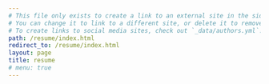 ```yaml
---
# This file only exists to create a link to an external site in the sidebar.
# You can change it to link to a different site, or delete it to remove the "Documentation" link.
# To create links to social media sites, check out `_data/authors.yml`!
path: /resume/index.html
redirect_to: /resume/index.html
layout: page
title: resume
# menu: true
---
```

